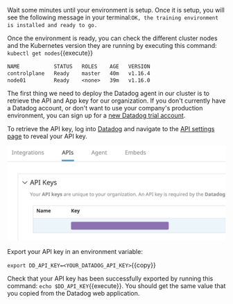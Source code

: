 Wait some minutes until your environment is setup. Once it is setup, you will see the following message in your terminal:`OK, the training environment is installed and ready to go.`

Once the environment is ready, you can check the different cluster nodes and the Kubernetes version they are running by executing this command: `kubectl get nodes`{{execute}} 

```
NAME           STATUS   ROLES    AGE   VERSION
controlplane   Ready    master   40m   v1.16.4
node01         Ready    <none>   39m   v1.16.0
```

The first thing we need to deploy the Datadog agent in our cluster is to retrieve the API and App key for our organization. If you don't currently have a Datadog account, or don't want to use your company's production environment, you can sign up for a [new Datadog trial account](https://www.datadoghq.com/free-datadog-trial/).

To retrieve the API key, log into [Datadog](https://app.datadoghq.com/) and navigate to the [API settings page](https://app.datadoghq.com/account/settings#api) to reveal your API key.

![Screenshot of API Keys area](./assets/api_key.png)

Export your API key in an environment variable:

`export DD_API_KEY=<YOUR_DATADOG_API_KEY>`{{copy}}

Check that your API key has been successfully exported by running this command: `echo $DD_API_KEY`{{execute}}. You should get the same value that you copied from the Datadog web application.

